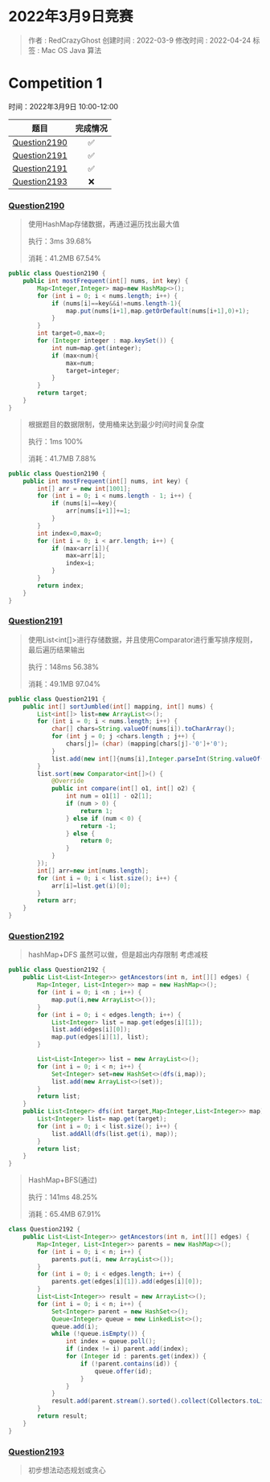 # 2022年3月9日竞赛
> 作者 : RedCrazyGhost
> 创建时间 : 2022-03-9
> 修改时间 : 2022-04-24
> 标签 :  <span class="badge bg-secondary">Mac OS</span> <span class="badge bg-primary">Java</span> <span class="badge bg-black">算法</span> 
# Competition 1
时间：2022年3月9日 10:00-12:00

|题目|完成情况|
|:---:|:---:|
|[Question2190](https://leetcode-cn.com/problems/most-frequent-number-following-key-in-an-array/)|✅|
|[Question2191](https://leetcode-cn.com/problems/sort-the-jumbled-numbers/)|✅|
|[Question2191](https://leetcode-cn.com/problems/sort-the-jumbled-numbers/)|✅|
|[Question2193](https://leetcode-cn.com/problems/minimum-number-of-moves-to-make-palindrome/)|❌|

### [Question2190](https://leetcode-cn.com/problems/most-frequent-number-following-key-in-an-array/)
> 使用HashMap存储数据，再通过遍历找出最大值
> 
> 执行：3ms 39.68%
> 
> 消耗：41.2MB 67.54%
```java
public class Question2190 {
    public int mostFrequent(int[] nums, int key) {
        Map<Integer,Integer> map=new HashMap<>();
        for (int i = 0; i < nums.length; i++) {
            if (nums[i]==key&&i!=nums.length-1){
                map.put(nums[i+1],map.getOrDefault(nums[i+1],0)+1);
            }
        }
        int target=0,max=0;
        for (Integer integer : map.keySet()) {
            int num=map.get(integer);
            if (max<num){
                max=num;
                target=integer;
            }
        }
        return target;
    }
}
```
> 根据题目的数据限制，使用桶来达到最少时间时间复杂度
>
> 执行：1ms 100%
>
> 消耗：41.7MB 7.88%
```java
public class Question2190 {
    public int mostFrequent(int[] nums, int key) {
        int[] arr = new int[1001];
        for (int i = 0; i < nums.length - 1; i++) {
            if (nums[i]==key){
                arr[nums[i+1]]+=1;
            }
        }
        int index=0,max=0;
        for (int i = 0; i < arr.length; i++) {
            if (max<arr[i]){
                max=arr[i];
                index=i;
            }
        }
        return index;
    }
}
```

### [Question2191](https://leetcode-cn.com/problems/sort-the-jumbled-numbers/)
> 使用List<int[]>进行存储数据，并且使用Comparator进行重写排序规则，最后遍历结果输出
> 
> 执行：148ms 56.38%
>
> 消耗：49.1MB 97.04%
```java
public class Question2191 {
    public int[] sortJumbled(int[] mapping, int[] nums) {
        List<int[]> list=new ArrayList<>();
        for (int i = 0; i < nums.length; i++) {
            char[] chars=String.valueOf(nums[i]).toCharArray();
            for (int j = 0; j <chars.length ; j++) {
                chars[j]= (char) (mapping[chars[j]-'0']+'0');
            }
            list.add(new int[]{nums[i],Integer.parseInt(String.valueOf(chars))});
        }
        list.sort(new Comparator<int[]>() {
            @Override
            public int compare(int[] o1, int[] o2) {
                int num = o1[1] - o2[1];
                if (num > 0) {
                    return 1;
                } else if (num < 0) {
                    return -1;
                } else {
                    return 0;
                }
            }
        });
        int[] arr=new int[nums.length];
        for (int i = 0; i < list.size(); i++) {
            arr[i]=list.get(i)[0];
        }
        return arr;
    }
}
```

### [Question2192](https://leetcode-cn.com/problems/all-ancestors-of-a-node-in-a-directed-acyclic-graph/)
> hashMap+DFS 虽然可以做，但是超出内存限制 考虑减枝
```java
public class Question2192 {
    public List<List<Integer>> getAncestors(int n, int[][] edges) {
        Map<Integer, List<Integer>> map = new HashMap<>();
        for (int i = 0; i <n ; i++) {
            map.put(i,new ArrayList<>());
        }
        for (int i = 0; i < edges.length; i++) {
            List<Integer> list = map.get(edges[i][1]);
            list.add(edges[i][0]);
            map.put(edges[i][1], list);
        }

        List<List<Integer>> list = new ArrayList<>();
        for (int i = 0; i < n; i++) {
            Set<Integer> set=new HashSet<>(dfs(i,map));
            list.add(new ArrayList<>(set));
        }
        return list;
    }
    public List<Integer> dfs(int target,Map<Integer,List<Integer>> map){
        List<Integer> list= map.get(target);
        for (int i = 0; i < list.size(); i++) {
            list.addAll(dfs(list.get(i), map));
        }
        return list;
    }
}
```
> HashMap+BFS(通过)
> 
> 执行：141ms 48.25%
>
> 消耗：65.4MB 67.91%
```java
class Question2192 {
    public List<List<Integer>> getAncestors(int n, int[][] edges) {
        Map<Integer, List<Integer>> parents = new HashMap<>();
        for (int i = 0; i < n; i++) {
            parents.put(i, new ArrayList<>());
        }
        for (int i = 0; i < edges.length; i++) {
            parents.get(edges[i][1]).add(edges[i][0]);
        }
        List<List<Integer>> result = new ArrayList<>();
        for (int i = 0; i < n; i++) {
            Set<Integer> parent = new HashSet<>();
            Queue<Integer> queue = new LinkedList<>();
            queue.add(i);
            while (!queue.isEmpty()) {
                int index = queue.poll();
                if (index != i) parent.add(index);
                for (Integer id : parents.get(index)) {
                    if (!parent.contains(id)) {
                        queue.offer(id);
                    }
                }
            }
            result.add(parent.stream().sorted().collect(Collectors.toList()));
        }
        return result;
    }
}
```

### [Question2193](https://leetcode-cn.com/problems/minimum-number-of-moves-to-make-palindrome/)
> 初步想法动态规划或贪心